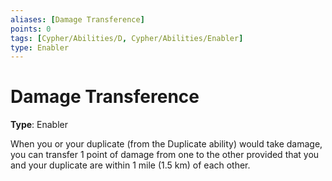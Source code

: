 ```yaml
---
aliases: [Damage Transference]
points: 0
tags: [Cypher/Abilities/D, Cypher/Abilities/Enabler]
type: Enabler
---
```


# Damage Transference

**Type**: Enabler

When you or your duplicate (from the Duplicate ability) would take damage, you can transfer 1 point of damage from one to the other provided that you and your duplicate are within 1 mile (1.5 km) of each other.
